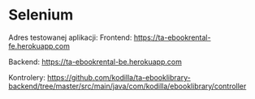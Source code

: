 # Selenium
Adres testowanej aplikacji:
Frontend: https://ta-ebookrental-fe.herokuapp.com

Backend: https://ta-ebookrental-be.herokuapp.com

Kontrolery:
https://github.com/kodilla/ta-ebooklibrary-backend/tree/master/src/main/java/com/kodilla/ebooklibrary/controller
